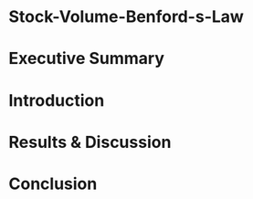 # Stock-Volume-Benford-s-Law

# Executive Summary

# Introduction

# Results & Discussion

# Conclusion
